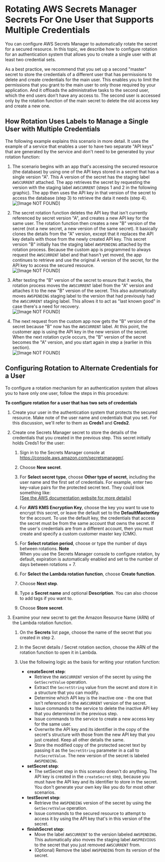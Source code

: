 # Rotating AWS Secrets Manager Secrets For One User that Supports Multiple Credentials<a name="rotating-secrets-one-user-multiple-passwords"></a>

You can configure AWS Secrets Manager to automatically rotate the secret for a secured resource\. In this topic, we describe how to configure rotation for an authentication system that allows you to create a single user with at least two credential sets\. 

As a best practice, we recommend that you set up a second "master" secret to store the credentials of a different user that has permissions to delete and create credentials for the main user\. This enables you to limit the permissions that you grant to the main user to only those required by your application\. And it offloads the administrative tasks to the second user, which the end users don't have any access to\. The second user is accessed only by the rotation function of the main secret to delete the old access key and create a new one\. 

## How Rotation Uses Labels to Manage a Single User with Multiple Credentials<a name="about-labels-one-user-multiple-passwords"></a>

The following example explains this scenario in more detail\. It uses the example of a service that enables a user to have two separate "API keys" that are generated by the service and don't need to be generated by your rotation function:

1. The scenario begins with an app that's accessing the secured resource \(the database\) by using one of the API keys stored in a secret that has a single version "A"\. This A version of the secret has the staging label `AWSCURRENT` attached\. The app retrieves the secret by requesting the version with the staging label `AWSCURRENT` \(steps 1 and 2 in the following graphic\)\. The app then uses the API key in that version of the secret to access the database \(step 3\) to retrieve the data it needs \(step 4\)\.  
![\[Image NOT FOUND\]](http://docs.aws.amazon.com/secretsmanager/latest/userguide/images/secret-rotate-1a.png)

1. The secret rotation function deletes the API key that isn't currently referenced by secret version "A", and creates a new API key for the same user\. The rotation function then creates a new "B" version of the secret \(not a new secret, a new version of the same secret\)\. It basically clones the details from the "A" version, except that it replaces the API key details with those from the newly created API key\. This secret version "B" initially has the staging label `AWSPENDING` attached by the rotation process\. Because the custom app is programmed to always request the `AWSCURRENT` label and that hasn't yet moved, the app continues to retrieve and use the original A version of the secret, for the API key to access the secured resource\.   
![\[Image NOT FOUND\]](http://docs.aws.amazon.com/secretsmanager/latest/userguide/images/secret-rotate-1b.png)

1. After testing the "B" version of the secret to ensure that it works, the rotation process moves the `AWSCURRENT` label from the "A" version and attaches it to the new "B" version of the secret\. This also automatically moves `AWSPENDING` staging label to the version that had previously had the `AWSCURRENT` staging label\. This allows it to act as "last known good" in case there's a need for recovery\.  
![\[Image NOT FOUND\]](http://docs.aws.amazon.com/secretsmanager/latest/userguide/images/secret-rotate-1c.png)

1. The next request from the custom app now gets the "B" version of the secret because "B" now has the `AWSCURRENT` label\. At this point, the customer app is using the API key in the new version of the secret\. When the next rotation cycle occurs, the "B" version of the secret becomes the "A" version, and you start again in step a \(earlier in this section\)\.  
![\[Image NOT FOUND\]](http://docs.aws.amazon.com/secretsmanager/latest/userguide/images/secret-rotate-1d.png)

## Configuring Rotation to Alternate Credentials for a User<a name="configure-rotating-password-only"></a>

To configure a rotation mechanism for an authentication system that allows you to have only one user, follow the steps in this procedure:

**To configure rotation for a user that has two sets of credentials**

1. Create your user in the authentication system that protects the secured resource\. Make note of the user name and credentials that you set\. For this discussion, we'll refer to them as **Creds1** and **Creds2**\.

1. Create one Secrets Manager secret to store the details of the credentials that you created in the previous step\. This secret initially holds Creds1 for the user:

   1. Sign in to the Secrets Manager console at [https://console\.aws\.amazon\.com/secretsmanager/](https://console.aws.amazon.com/secretsmanager/)\.

   1. Choose **New secret**\.

   1. For **Select secret type**, choose **Other type of secret**, including the user name and the first set of credentials\. For example, enter two key\-value pairs for the protected secret text\. They could look something like:    
[\[See the AWS documentation website for more details\]](http://docs.aws.amazon.com/secretsmanager/latest/userguide/rotating-secrets-one-user-multiple-passwords.html)

   1. For **AWS KMS Encryption Key**, choose the key you want to use to encrypt this secret, or leave the default set to the **DefaultMasterKey** for the account\. To use the default key, the credentials that access the secret must be from the same account that owns the secret\. If the user's credentials are from a different account, then you must create and specify a custom customer master key \(CMK\)\.

   1. For **Select rotation period**, choose or type the number of days between rotations\.
**Note**  
When you use the Secrets Manager console to configure rotation, by default, expiration is automatically enabled and set to the number of days between rotations \+ 7\. 

   1. For **Select the Lambda rotation function**, choose **Create function**\.

   1. Choose **Next step**\.

   1. Type a **Secret name** and optional **Description**\. You can also choose to add tags if you want to\.

   1. Choose **Store secret**\.

1. Examine your new secret to get the Amazon Resource Name \(ARN\) of the Lambda rotation function\.

   1. On the **Secrets** list page, choose the name of the secret that you created in step 2\.

   1. In the Secret details / Secret rotation section, choose the ARN of the rotation function to open it in Lambda\.

   1. Use the following logic as the basis for writing your rotation function:
      + **createSecret step**:
        + Retrieve the `AWSCURRENT` version of the secret by using the `GetSecretValue` operation\.
        + Extract the `SecretString` value from the secret and store it in a structure that you can modify\.
        + Determine which API key is the inactive one \- the one that isn't referenced in the `AWSCURRENT` version of the secret\.
        + Issue commands to the service to delete the inactive API key that you determined in the previous step\.
        + Issue commands to the service to create a new access key for the same user\.
        + Overwrite the API key and its identifier in the copy of the secret's structure with those from the new API key that you just created\. Keep all other details the same\.
        + Store the modified copy of the protected secret text by passing it as the `SecretString` parameter in a call to `PutSecretValue`\. The new version of the secret is labeled `AWSPENDING`\.
      + **setSecret step**:
        + The setSecret step in this scenario doesn't do anything\. The API key is created in the `createSecret` step, because you must have the API key and its identifier to store in the secret\. You don't generate your own key like you do for most other scenarios\.
      + **testSecret step**:
        + Retrieve the `AWSPENDING` version of the secret by using the `GetSecretValue` operation\.
        + Issue commands to the secured resource to attempt to access it by using the API key that's in this version of the secret\.
      + **finishSecret step**:
        + Move the label `AWSCURRENT` to the version labeled `AWSPENDING`\. This automatically also moves the staging label `AWSPREVIOUS` to the secret that you just removed `AWSCURRENT` from\.
        + \(Optional\) Remove the label `AWSPENDING` from its version of the secret\.
